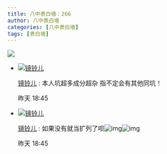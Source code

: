 ```yaml
---
title: 八中表白墙：266
author: 八中表白墙
categories: [八中表白墙]
tags: [表白墙]
---
```


![]( https://img.urlnode.com/file/ac79655a0c5b8e77e6653.jpg)

- [![镜铃儿](http://qlogo2.store.qq.com/qzone/815692049/815692049/30?1554203401)](http://user.qzone.qq.com/815692049)

  [镜铃儿](http://user.qzone.qq.com/815692049) : 本人坑超多成分超杂 指不定会有其他同坑！

  昨天 18:45

- [![镜铃儿](http://qlogo2.store.qq.com/qzone/815692049/815692049/30?1554203401)](http://user.qzone.qq.com/815692049)

  [镜铃儿](http://user.qzone.qq.com/815692049) : 如果没有就当扩列了呗![img](http://qzonestyle.gtimg.cn/qzone/em/e106.png)![img](http://qzonestyle.gtimg.cn/qzone/em/e106.png)

  昨天 18:45